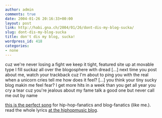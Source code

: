 ```yaml
---
author: admin
comments: true
date: 2004-01-26 20:16:33+00:00
layout: post
link: http://habi.gna.ch/2004/01/26/dont-dis-my-blog-sucka/
slug: dont-dis-my-blog-sucka
title: don't dis my blog, sucka!
wordpress_id: 418
categories:
- none
---
```


<rap-mode>


cuz we're never losing a fight 
we keep it tight, featured site up at movable type 
I fill suckaz all over the blogosphere with dread 
[...]
next time you post about me, watch your trackback 
cuz I'm about to ping you with the real 
when a unicorn cries tell me how does it feel?
[...]
you think your tiny sucky blog makin me feel fear? 
I get more hits in a week than you get all year 
you cry a tear cuz you're jealous about my fame 
talk a good one but never call me out by name
</rap-mode>

[this is the perfect song](http://www.eyeambic.com/mp3/unicornfinal.mp3) for hip-hop-fanatics and blog-fanatics (like me.).
read the whole lyrics [at the hiphopmusic blog](http://www.hiphopmusic.com/archives/000341.html).
